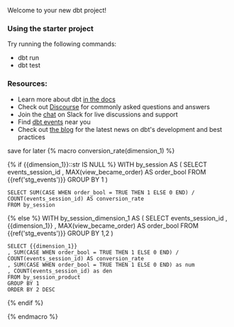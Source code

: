 Welcome to your new dbt project!

### Using the starter project

Try running the following commands:
- dbt run
- dbt test


### Resources:
- Learn more about dbt [in the docs](https://docs.getdbt.com/docs/introduction)
- Check out [Discourse](https://discourse.getdbt.com/) for commonly asked questions and answers
- Join the [chat](https://community.getdbt.com/) on Slack for live discussions and support
- Find [dbt events](https://events.getdbt.com) near you
- Check out [the blog](https://blog.getdbt.com/) for the latest news on dbt's development and best practices








save for later
{% macro conversion_rate(dimension_1) %}

{% if {{dimension_1}}::str IS NULL %}
    WITH by_session AS (
        SELECT events_session_id
            , MAX(view_became_order) AS order_bool
        FROM {{ref('stg_events')}}
        GROUP BY 1
    )

    SELECT SUM(CASE WHEN order_bool = TRUE THEN 1 ELSE 0 END) / COUNT(events_session_id) AS conversion_rate
    FROM by_session

{% else %}
    WITH by_session_dimension_1 AS (
        SELECT events_session_id
            , {{dimension_1}}
            , MAX(view_became_order) AS order_bool
        FROM {{ref('stg_events')}}
        GROUP BY 1,2
    )

    SELECT {{dimension_1}}
    , SUM(CASE WHEN order_bool = TRUE THEN 1 ELSE 0 END) / COUNT(events_session_id) AS conversion_rate
    , SUM(CASE WHEN order_bool = TRUE THEN 1 ELSE 0 END) as num
    , COUNT(events_session_id) as den
    FROM by_session_product
    GROUP BY 1
    ORDER BY 2 DESC
{% endif %}

{% endmacro %}